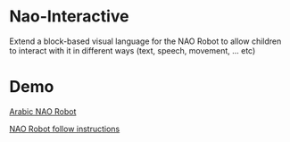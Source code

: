 # Nao-Interactive
Extend a block-based visual language for the NAO Robot to allow children to interact with it in different ways (text, speech, movement, ... etc)

# Demo 
[Arabic NAO Robot](https://youtu.be/SoxiX3yUMdY) 

[NAO Robot follow instructions](https://youtu.be/kfYEJkHnIBk) 
